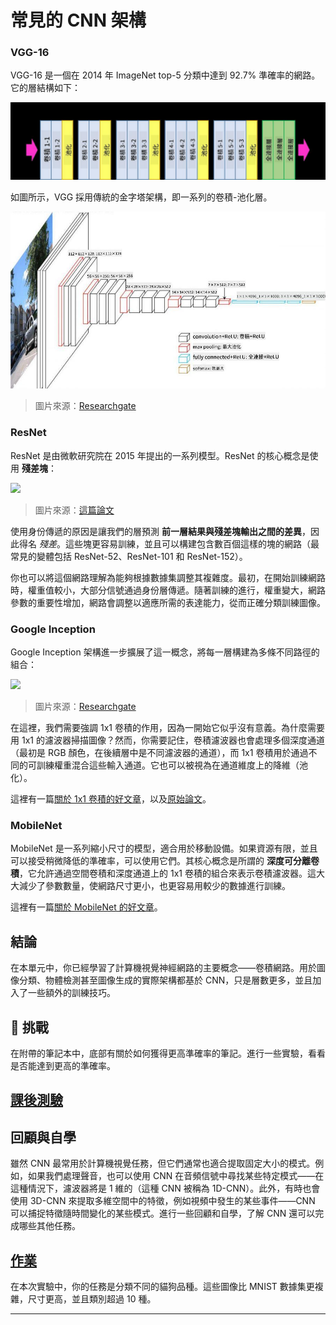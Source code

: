 <!--
CO_OP_TRANSLATOR_METADATA:
{
  "original_hash": "53faab85adfcebd8c10bcd71dc2fa557",
  "translation_date": "2025-09-23T08:06:23+00:00",
  "source_file": "lessons/4-ComputerVision/07-ConvNets/CNN_Architectures.md",
  "language_code": "mo"
}
-->
# 常見的 CNN 架構

### VGG-16

VGG-16 是一個在 2014 年 ImageNet top-5 分類中達到 92.7% 準確率的網路。它的層結構如下：

![ImageNet Layers](../../../../../translated_images/vgg-16-arch1.d901a5583b3a51baeaab3e768567d921e5d54befa46e1e642616c5458c934028.mo.jpg)

如圖所示，VGG 採用傳統的金字塔架構，即一系列的卷積-池化層。

![ImageNet Pyramid](../../../../../translated_images/vgg-16-arch.64ff2137f50dd49fdaa786e3f3a975b3f22615efd13efb19c5d22f12e01451a1.mo.jpg)

> 圖片來源：[Researchgate](https://www.researchgate.net/figure/Vgg16-model-structure-To-get-the-VGG-NIN-model-we-replace-the-2-nd-4-th-6-th-7-th_fig2_335194493)

### ResNet

ResNet 是由微軟研究院在 2015 年提出的一系列模型。ResNet 的核心概念是使用 **殘差塊**：

<img src="images/resnet-block.png" width="300"/>

> 圖片來源：[這篇論文](https://arxiv.org/pdf/1512.03385.pdf)

使用身份傳遞的原因是讓我們的層預測 **前一層結果與殘差塊輸出之間的差異**，因此得名 *殘差*。這些塊更容易訓練，並且可以構建包含數百個這樣的塊的網路（最常見的變體包括 ResNet-52、ResNet-101 和 ResNet-152）。

你也可以將這個網路理解為能夠根據數據集調整其複雜度。最初，在開始訓練網路時，權重值較小，大部分信號通過身份層傳遞。隨著訓練的進行，權重變大，網路參數的重要性增加，網路會調整以適應所需的表達能力，從而正確分類訓練圖像。

### Google Inception

Google Inception 架構進一步擴展了這一概念，將每一層構建為多條不同路徑的組合：

<img src="images/inception.png" width="400"/>

> 圖片來源：[Researchgate](https://www.researchgate.net/figure/Inception-module-with-dimension-reductions-left-and-schema-for-Inception-ResNet-v1_fig2_355547454)

在這裡，我們需要強調 1x1 卷積的作用，因為一開始它似乎沒有意義。為什麼需要用 1x1 的濾波器掃描圖像？然而，你需要記住，卷積濾波器也會處理多個深度通道（最初是 RGB 顏色，在後續層中是不同濾波器的通道），而 1x1 卷積用於通過不同的可訓練權重混合這些輸入通道。它也可以被視為在通道維度上的降維（池化）。

這裡有一篇[關於 1x1 卷積的好文章](https://medium.com/analytics-vidhya/talented-mr-1x1-comprehensive-look-at-1x1-convolution-in-deep-learning-f6b355825578)，以及[原始論文](https://arxiv.org/pdf/1312.4400.pdf)。

### MobileNet

MobileNet 是一系列縮小尺寸的模型，適合用於移動設備。如果資源有限，並且可以接受稍微降低的準確率，可以使用它們。其核心概念是所謂的 **深度可分離卷積**，它允許通過空間卷積和深度通道上的 1x1 卷積的組合來表示卷積濾波器。這大大減少了參數數量，使網路尺寸更小，也更容易用較少的數據進行訓練。

這裡有一篇[關於 MobileNet 的好文章](https://medium.com/analytics-vidhya/image-classification-with-mobilenet-cc6fbb2cd470)。

## 結論

在本單元中，你已經學習了計算機視覺神經網路的主要概念——卷積網路。用於圖像分類、物體檢測甚至圖像生成的實際架構都基於 CNN，只是層數更多，並且加入了一些額外的訓練技巧。

## 🚀 挑戰

在附帶的筆記本中，底部有關於如何獲得更高準確率的筆記。進行一些實驗，看看是否能達到更高的準確率。

## [課後測驗](https://ff-quizzes.netlify.app/en/ai/quiz/14)

## 回顧與自學

雖然 CNN 最常用於計算機視覺任務，但它們通常也適合提取固定大小的模式。例如，如果我們處理聲音，也可以使用 CNN 在音頻信號中尋找某些特定模式——在這種情況下，濾波器將是 1 維的（這種 CNN 被稱為 1D-CNN）。此外，有時也會使用 3D-CNN 來提取多維空間中的特徵，例如視頻中發生的某些事件——CNN 可以捕捉特徵隨時間變化的某些模式。進行一些回顧和自學，了解 CNN 還可以完成哪些其他任務。

## [作業](lab/README.md)

在本次實驗中，你的任務是分類不同的貓狗品種。這些圖像比 MNIST 數據集更複雜，尺寸更高，並且類別超過 10 種。

---

